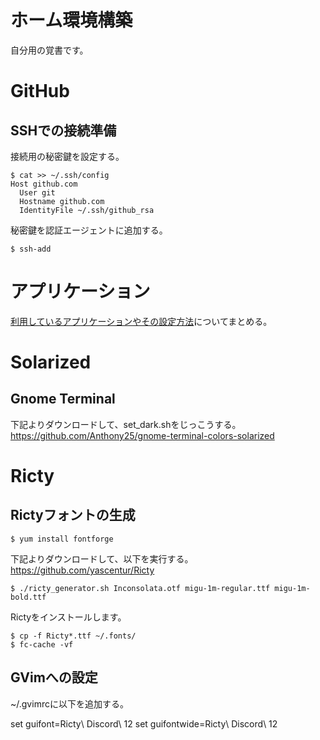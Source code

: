 ホーム環境構築
=======

自分用の覚書です。

# GitHub

## SSHでの接続準備

接続用の秘密鍵を設定する。

```
$ cat >> ~/.ssh/config
Host github.com
  User git
  Hostname github.com
  IdentityFile ~/.ssh/github_rsa
```

秘密鍵を認証エージェントに追加する。

```
$ ssh-add
```

# アプリケーション

[利用しているアプリケーションやその設定方法](./Apprication.md)についてまとめる。

# Solarized

## Gnome Terminal

下記よりダウンロードして、set_dark.shをじっこうする。
https://github.com/Anthony25/gnome-terminal-colors-solarized

# Ricty

## Rictyフォントの生成

```
$ yum install fontforge
```

下記よりダウンロードして、以下を実行する。
https://github.com/yascentur/Ricty

```
$ ./ricty_generator.sh Inconsolata.otf migu-1m-regular.ttf migu-1m-bold.ttf
```

Rictyをインストールします。

```
$ cp -f Ricty*.ttf ~/.fonts/
$ fc-cache -vf
```

## GVimへの設定

~/.gvimrcに以下を追加する。

set guifont=Ricty\ Discord\ 12
set guifontwide=Ricty\ Discord\ 12

